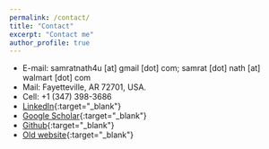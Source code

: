 ```yaml
---
permalink: /contact/
title: "Contact"
excerpt: "Contact me"
author_profile: true
---
```


* E-mail: samratnath4u [at] gmail [dot] com; samrat [dot] nath [at] walmart [dot] com
* Mail: Fayetteville, AR 72701, USA. 
* Cell: +1 (347) 398-3686
* [LinkedIn](https://www.linkedin.com/in/samrat-nath-ph-d-2968b49a/){:target="_blank"}
* [Google Scholar](https://scholar.google.com/citations?user=bK16_G4AAAAJ&hl=en){:target="_blank"}
* [Github](https://github.com/samrat-nath){:target="_blank"}
* [Old website](https://sites.google.com/site/samratnathbd/){:target="_blank"}
